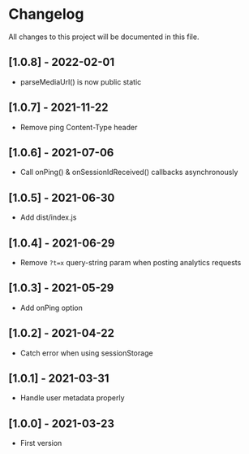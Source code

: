 # Changelog
All changes to this project will be documented in this file.

## [1.0.8] - 2022-02-01
- parseMediaUrl() is now public static

## [1.0.7] - 2021-11-22
- Remove ping Content-Type header

## [1.0.6] - 2021-07-06
- Call onPing() & onSessionIdReceived() callbacks asynchronously
  
## [1.0.5] - 2021-06-30
- Add dist/index.js

## [1.0.4] - 2021-06-29
- Remove `?t=x` query-string param when posting analytics requests

## [1.0.3] - 2021-05-29
- Add onPing option

## [1.0.2] - 2021-04-22
- Catch error when using sessionStorage

## [1.0.1] - 2021-03-31
- Handle user metadata properly

## [1.0.0] - 2021-03-23
- First version
